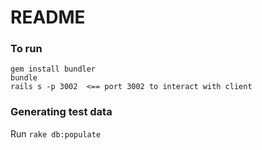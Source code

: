 # README

### To run

```
gem install bundler
bundle
rails s -p 3002  <== port 3002 to interact with client
```

### Generating test data

Run `rake db:populate`
